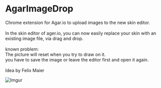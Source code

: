 # AgarImageDrop
Chrome extension for Agar.io to upload images to the new skin editor.</br>
</br>
In the skin editor of ager.io, you can now easily replace your skin with an existing image file, via drag and drop.</br>
</br>
known problem:</br>
The picture will reset when you try to draw on it.</br>
you have to save the image or leave the editor first and open it again.</br>
</br>
Idea by Felix Maier</br>

![Imgur](https://i.imgur.com/8Go1Nu6.gif)

